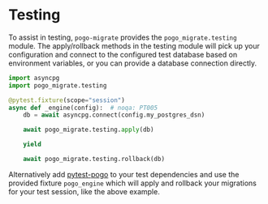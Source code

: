 # Testing

To assist in testing, `pogo-migrate` provides the `pogo_migrate.testing`
module. The apply/rollback methods in the testing module will pick up your
configuration and connect to the configured test database based on environment
variables, or you can provide a database connection directly.

```python
import asyncpg
import pogo_migrate.testing

@pytest.fixture(scope="session")
async def _engine(config):  # noqa: PT005
    db = await asyncpg.connect(config.my_postgres_dsn)

    await pogo_migrate.testing.apply(db)

    yield

    await pogo_migrate.testing.rollback(db)
```

Alternatively add [pytest-pogo](https://pypi.org/project/pytest-pogo) to your
test dependencies and use the provided fixture `pogo_engine` which will apply
and rollback your migrations for your test session, like the above example.
